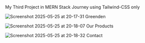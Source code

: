 My Third Project in MERN Stack Journey using Tailwind-CSS only
 
![Screenshot 2025-05-25 at 20-17-31 Greenden](https://github.com/user-attachments/assets/3703c34f-b659-44de-90e6-472fe512351d)

![Screenshot 2025-05-25 at 20-18-07 Our Products](https://github.com/user-attachments/assets/1892bb43-7b01-4043-ab0b-2266b6ae0720)

![Screenshot 2025-05-25 at 20-18-32 Contact](https://github.com/user-attachments/assets/a2435e64-8567-4730-91d6-582df7858bd4)
